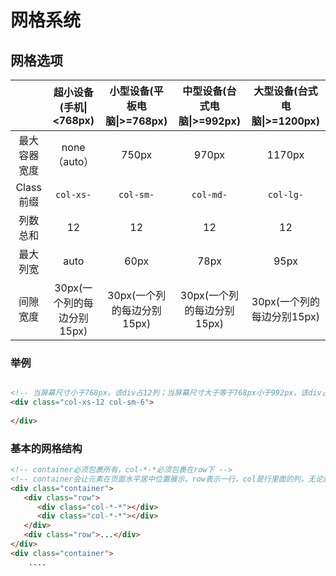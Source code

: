 # 网格系统

## 网格选项

|              |   超小设备(手机\|<768px)   | 小型设备(平板电脑\|>=768px) | 中型设备(台式电脑\|>=992px) | 大型设备(台式电脑\|>=1200px) |
| :----------: | :------------------------: | :-------------------------: | :-------------------------: | :--------------------------: |
| 最大容器宽度 |        none（auto）        |            750px            |            970px            |            1170px            |
|  Class前缀   |         `col-xs-`          |          `col-sm-`          |          `col-md-`          |          `col-lg-`           |
|   列数总和   |             12             |             12              |             12              |              12              |
|   最大列宽   |            auto            |            60px             |            78px             |             95px             |
|   间隙宽度   | 30px(一个列的每边分别15px) | 30px(一个列的每边分别15px)  | 30px(一个列的每边分别15px)  |  30px(一个列的每边分别15px)  |

### 举例

```html

<!-- 当屏幕尺寸小于768px，该div占12列；当屏幕尺寸大于等于768px小于992px，该div占6列 -->
<div class="col-xs-12 col-sm-6">
    
</div>
```

### 基本的网格结构

```html
<!-- container必须包裹所有，col-*-*必须包裹在row下 -->
<!-- container会让元素在页面水平居中位置展示，row表示一行，col是行里面的列，无论屏幕尺寸怎么变col的总值总为12 -->
<div class="container">
   <div class="row">
      <div class="col-*-*"></div>
      <div class="col-*-*"></div>      
   </div>
   <div class="row">...</div>
</div>
<div class="container">
    ....

```





